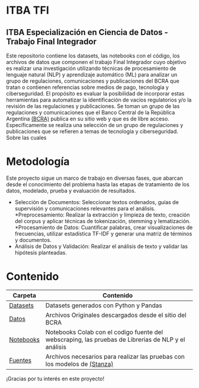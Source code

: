 # ITBA TFI 
## ITBA Especialización en Ciencia de Datos - Trabajo Final Integrador

Este repositorio contiene los datasets, las notebooks con el código, los archivos de datos que componen el trabajo Final Integrador cuyo objetivo es realizar una investigación utilizando técnicas de procesamiento de lenguaje natural (NLP) y aprendizaje automático (ML) para analizar un grupo de regulaciones, comunicaciones y publicaciones del BCRA que tratan o contienen referencias sobre medios de pago, tecnología y ciberseguridad. El propósito es evaluar la posibilidad de incorporar estas herramientas para automatizar la identificación de vacíos regulatorios y/o la revisión de las regulaciones y publicaciones. 
Se toman un grupo de las regulaciones y comunicaciones que el Banco Central de la República Argentina [(BCRA)](https://www.bcra.gob.ar/) publica en su sitio web y que es de libre acceso. Específicamente se realiza una selección de un grupo de regulaciones y publicaciones que se refieren a temas de tecnología y ciberseguridad. Sobre las cuales 

# Metodología
Este proyecto sigue un marco de trabajo en diversas fases, que abarcan desde el conocimiento del problema hasta las etapas de tratamiento de los datos, modelado, prueba y evaluación de resultados.

* Selección de Documentos: Seleccionar textos ordenados, guías de supervisión y comunicaciones relevantes para el análisis.
*Preprocesamiento: Realizar la extracción y limpieza de texto, creación del corpus y aplicar técnicas de tokenización, stemming y lematización.
*Procesamiento de Datos: Cuantificar palabras, crear visualizaciones de frecuencias, utilizar estadística TF-IDF y generar una matriz de términos y documentos.
* Análisis de Datos y Validación: Realizar el análisis de texto y validar las hipótesis planteadas.

# Contenido
| Carpeta              | Contenido |
| -------------------- | --------- |
| [Datasets](./Datasets) | Datasets generados con Python y Pandas |
| [Datos](./Datos) | Archivos Originales descargados desde el sitio del BCRA |
| [Notebooks](./Notebooks) | Notebooks Colab con el codigo fuente del webscraping, las pruebas de Librerias de NLP y el análisis  |
| [Fuentes](./Fuentes) | Archivos necesarios para realizar las pruebas con los modelos de [(Stanza)](https://stanfordnlp.github.io/stanza/models.html) |

¡Gracias por tu interés en este proyecto!
